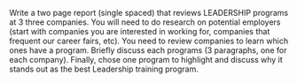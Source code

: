 Write a two page report (single spaced) that reviews LEADERSHIP programs at 3 three companies.  You will need to do research on potential employers (start with companies you are interested in working for, companies that frequent our career fairs, etc).  You need to review companies to learn which ones have a program.  Briefly discuss each programs (3 paragraphs, one for each company). Finally, chose one program to highlight and discuss why it stands out as the best Leadership training program.